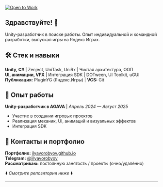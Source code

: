 [![Open to Work](https://img.shields.io/badge/Open%20to-Work-brightgreen)](https://ilyavorobyov.github.io/)
## Здравствуйте! 👋

Unity-разработчик в поиске работы. Опыт индивидуальной и командной разработки, выпускал игры на Яндекс Играх.

## 🛠 Стек и навыки

**Unity, C#** | Zenject, UniTask, UniRx | Чистая архитектура, ООП  
**UI, анимации, VFX** | Интеграция SDK | DOTween, UI Toolkit, uGUI  
**Публикация:** PluginYG (Яндекс.Игры) | **VCS:** Git

## 💼 Опыт работы

**Unity-разработчик в AGAVA** | *Апрель 2024 — Август 2025*
- Участие в создании игровых проектов
- Реализация механик, UI, анимаций и визуальных эффектов
- Интеграция SDK

## 📍 Контакты и портфолио

**Портфолио:** [ilyavorobyov.github.io](https://ilyavorobyov.github.io/)  
**Telegram:** [@iilyavorobyov](https://t.me/iilyavorobyov)  
**Рассматриваю:** постоянную занятость / проекты (очно/удалённо)

⬇️ *Смотрите репозитории ниже* ⬇️

---
